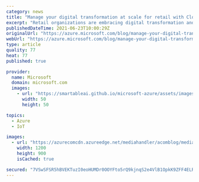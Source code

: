 ```yaml
---
category: news
title: "Manage your digital transformation at scale for retail with Cloud Adoption Framework for Azure"
excerpt: "Retail organizations are embracing digital transformation and cloud technologies to be more agile and achieve strategic goals. The cloud enables them to drive innovation, make more informed decisions with data analytics, outpace competitors, and deliver products, services, and applications faster. The"
publishedDateTime: 2021-06-23T10:00:29Z
originalUrl: "https://azure.microsoft.com/blog/manage-your-digital-transformation-at-scale-for-retail-with-cloud-adoption-framework-for-azure/"
webUrl: "https://azure.microsoft.com/blog/manage-your-digital-transformation-at-scale-for-retail-with-cloud-adoption-framework-for-azure/"
type: article
quality: 77
heat: 77
published: true

provider:
  name: Microsoft
  domain: microsoft.com
  images:
    - url: "https://smartableai.github.io/microsoft-azure/assets/images/organizations/microsoft.com-50x50.jpg"
      width: 50
      height: 50

topics:
  - Azure
  - IoT

images:
  - url: "https://azurecomcdn.azureedge.net/mediahandler/acomblog/media/Default/blog/2c8dd192-f2d7-4d80-8e29-da42cb645729.jpg"
    width: 1200
    height: 900
    isCached: true

secured: "7VSwSFSR5hBVEKTuzI0eoHUMDr0OOYFto5rQ9kjnqS2e4VlB1OpkK9ZFF4ELR7wcs77LlbymDpqNSGH6wwYkGfmPy5eJ/+9zQmdC9ZGDmpwW1Ho64tAitM3nlN7hUHpKc7CAFz4WpKlmP1Lv0hcpCYc+6krXjGCyjbTfI31G/3EJtnVpQQXQr/TAuleAIgmgnj2+djqlpP2+rmHLwtCZeTJ/0ijGPS5kna9QU9+g6189tC07+aWJw2SoSfxLkLLsyGJ8YQkWJ/kr7KWUNtGnjqUZopEl9/vtrFVaPSNBq3rdKFqRlR7L+gkOVYq0DJP25HDtu5khPOCDKSQr5wSlypuFI8r3mxfWE+Fv2CUuaBY=;VbB4irIi4w+25xUtZr+jNg=="
---
```


